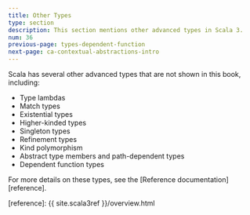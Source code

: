 ```yaml
---
title: Other Types
type: section
description: This section mentions other advanced types in Scala 3.
num: 36
previous-page: types-dependent-function
next-page: ca-contextual-abstractions-intro
---
```



Scala has several other advanced types that are not shown in this book, including:

- Type lambdas
- Match types
- Existential types
- Higher-kinded types
- Singleton types
- Refinement types
- Kind polymorphism
- Abstract type members and path-dependent types
- Dependent function types

For more details on these types, see the [Reference documentation][reference].




[reference]: {{ site.scala3ref }}/overview.html

